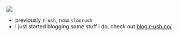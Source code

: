 <img src="https://i.giphy.com/media/dbtDDSvWErdf2/giphy.webp"></img>

- previously `r-ush`, now `sloorush`
- i just started blogging some stuff i do, check out [blog.r-ush.co/](https://blog.r-ush.co/)
